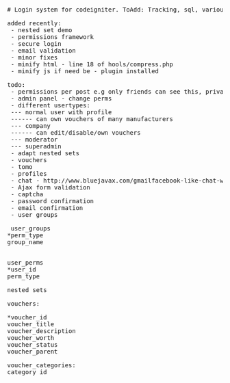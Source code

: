 <pre>
# Login system for codeigniter. ToAdd: Tracking, sql, various

added recently:
 - nested set demo
 - permissions framework
 - secure login
 - email validation
 - minor fixes
 - minify html - line 18 of hools/compress.php
 - minify js if need be - plugin installed

todo:
 - permissions per post e.g only friends can see this, private for me, anyone but friends can see this
 - admin panel - change perms
 - different usertypes:
 --- normal user with profile
 ------ can own vouchers of many manufacturers
 --- company
 ------ can edit/disable/own vouchers
 --- moderator
 --- superadmin
 - adapt nested sets
 - vouchers
 - tomo
 - profiles
 - chat - http://www.bluejavax.com/gmailfacebook-like-chat-with-codeigniter/
 - Ajax form validation
 - captcha
 - password confirmation
 - email confirmation
 - user groups

 user_groups
*perm_type
group_name


user_perms
*user_id
perm_type

nested sets

vouchers:

*voucher_id
voucher_title
voucher_description
voucher_worth
voucher_status
voucher_parent

voucher_categories:
category_id
</pre>